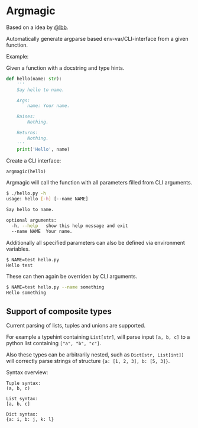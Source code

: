 # Argmagic

Based on a idea by [@lbb](https://github.com/lbb/).

Automatically generate argparse based env-var/CLI-interface from a given function.

Example:

Given a function with a docstring and type hints.

```python
def hello(name: str):
    '''
    Say hello to name.

    Args:
        name: Your name.

    Raises:
        Nothing.

    Returns:
        Nothing.
    '''
    print('Hello', name)
```

Create a CLI interface:

```python
argmagic(hello)
```

Argmagic will call the function with all parameters filled from CLI arguments.

```sh
$ ./hello.py -h
usage: hello [-h] [--name NAME]

Say hello to name.

optional arguments:
  -h, --help   show this help message and exit
  --name NAME  Your name.
```

Additionally all specified parameters can also be defined via environment
variables.

```sh
$ NAME=test hello.py
Hello test
```

These can then again be overriden by CLI arguments.

```sh
$ NAME=test hello.py --name something
Hello something
```

## Support of composite types

Current parsing of lists, tuples and unions are supported.

For example a typehint containing `List[str]`, will parse input `[a, b, c]` to
a python list containing `["a", "b", "c"]`.

Also these types can be arbitrarily nested, such as `Dict[str, List[int]]` will
correctly parse strings of structure `{a: [1, 2, 3], b: [5, 3]}`.

Syntax overview:

```
Tuple syntax:
(a, b, c)

List syntax:
[a, b, c]

Dict syntax:
{a: i, b: j, k: l}
```
